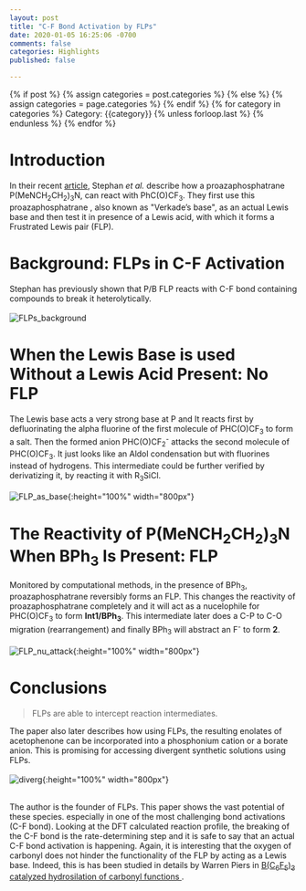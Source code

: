 ```yaml
---
layout: post
title: "C-F Bond Activation by FLPs"
date: 2020-01-05 16:25:06 -0700
comments: false
categories: Highlights
published: false

---
```

<div class="post-categories">
  {% if post %}
    {% assign categories = post.categories %}
  {% else %}
    {% assign categories = page.categories %}
  {% endif %}
  {% for category in categories %}
  Category: {{category}}
  {% unless forloop.last %}&nbsp;{% endunless %}
  {% endfor %}
</div>

# Introduction
In their recent [article](https://doi.org/10.1039/C9DT04588K), Stephan _et al._ describe how a proazaphosphatrane P(MeNCH<sub>2</sub>CH<sub>2</sub>)<sub>3</sub>N, can react with PhC(O)CF<sub>3</sub>. They first use this proazaphosphatrane , also known as "Verkade’s base", as an actual Lewis base and then test it in presence of a Lewis acid, with which it forms a Frustrated Lewis pair (FLP).

# Background: FLPs in C-F Activation
Stephan has previously shown that P/B FLP reacts with C-F bond containing compounds to
break it heterolytically.  
<br/>
![FLPs_background](https://dl.dropboxusercontent.com/s/bthvv4euey4pt22/FLPs_background3.png?dl=0)  

# When the Lewis Base is used Without a Lewis Acid Present: No FLP
The Lewis base acts a very strong base at P and It reacts first by defluorinating the alpha fluorine of the first molecule of 
PHC(O)CF<sub>3</sub> to form a salt. Then the formed anion PHC(O)CF<sub>2</sub><sup>-</sup> attacks the second molecule of PHC(O)CF<sub>3</sub>. It just looks like an Aldol condensation but with fluorines instead of hydrogens. This intermediate could be
further verified by derivatizing it, by reacting it with R<sub>3</sub>SiCl.
<br/>    
![FLP_as_base](https://dl.dropboxusercontent.com/s/ark8707nx0uwnoy/FLP_as_base5.jpg?dl=0){:height="100%" width="800px"}  

# The Reactivity of P(MeNCH<sub>2</sub>CH<sub>2</sub>)<sub>3</sub>N When BPh<sub>3</sub> Is Present: FLP

Monitored by computational methods, in the presence of BPh<sub>3</sub>, proazaphosphatrane reversibly forms an FLP. This changes the reactivity of proazaphosphatrane
completely and it will act as a nucelophile for PHC(O)CF<sub>3</sub> to form __Int1/BPh<sub>3</sub>__. This intermediate
later does a C-P to C-O migration (rearrangement) and finally BPh<sub>3</sub> will abstract an F<sup>-</sup> to form __2__.  
<br/>
![FLP_nu_attack](https://dl.dropboxusercontent.com/s/nh9sf8eu3wwt5uq/FLP_nu_attack.png?dl=0){:height="100%" width="800px"}  

# Conclusions

> FLPs are able to intercept reaction intermediates.

The paper also later describes how using FLPs, the resulting enolates of acetophenone can be incorporated into a phosphonium cation or a borate anion. This is promising for accessing divergent synthetic solutions using FLPs.  
<br/>
![diverg](https://dl.dropboxusercontent.com/s/kbpkj7isrh9iicu/diverg.jpeg?dl=0){:height="100%" width="800px"}  
<br/>

The author is the founder of FLPs. This paper shows the vast potential 
of these species. especially in one of the most challenging bond activations (C-F bond). Looking at the 
DFT calculated reaction profile, the breaking of the C-F bond is the rate-determining step and it is safe to say that 
an actual C-F bond activation is happening. Again, it is interesting that the oxygen of carbonyl does not hinder the functionality of the FLP by acting as a Lewis base. Indeed, this is has been studied in details by Warren Piers in
[B(C<sub>6</sub>F<sub>5</sub>)<sub>3</sub> catalyzed hydrosilation of carbonyl functions ](https://doi.org/10.1021/jo991828a).
